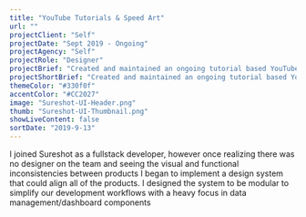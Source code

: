 ```yaml
---
title: "YouTube Tutorials & Speed Art"
url: ""
projectClient: "Self"
projectDate: "Sept 2019 - Ongoing"
projectAgency: "Self"
projectRole: "Designer"
projectBrief: "Created and maintained an ongoing tutorial based YouTube channel with a focus in teaching others design based concepts. Showed new concepts to others through building foundational ideas and then implementing those skills in 'design practice' videos. Demonstrated various ways of design thinking via speed art videos where graphic design and user interfaces (web and mobile) were created."
projectShortBrief: "Created and maintained an ongoing tutorial based YouTube channel with a focus in teaching others design based concepts."
themeColor: "#330f0f"
accentColor: "#CC2027"
image: "Sureshot-UI-Header.png"
thumb: "Sureshot-UI-Thumbnail.png"
showLiveContent: false
sortDate: "2019-9-13"
---
```

I joined Sureshot as a fullstack developer, however once realizing there was no designer on the team and seeing the visual and functional inconsistencies between products I began to implement a design system that could align all of the products. I designed the system to be modular to simplify our development workflows with a heavy focus in data management/dashboard components